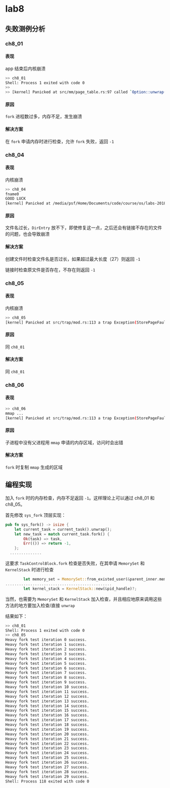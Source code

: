 # lab8



## 失败测例分析

### ch8_01

#### 表现

app 结束后内核崩溃

```bash
>> ch8_01
Shell: Process 1 exited with code 0
>> 
>> [kernel] Panicked at src/mm/page_table.rs:97 called `Option::unwrap()` on a `None` value
```

#### 原因

`fork` 进程数过多，内存不足，发生崩溃

#### 解决方案

在 `fork` 申请内存时进行检查，允许 `fork` 失败，返回 `-1`

### ch8_04

#### 表现

内核崩溃

```bash
>> ch8_04
fname0
GOOD LUCK
[kernel] Panicked at /media/psf/Home/Documents/code/course/os/labs-2018011334/easy-fs/src/layout.rs:419 range end index 60 out of range for slice of length 28
```

#### 原因

文件名过长，`DirEntry` 放不下，即使修复这一点，之后还会有链接不存在的文件的问题，也会导致崩溃

#### 解决方案

创建文件时检查文件名是否过长，如果超过最大长度（27）则返回 `-1`

链接时检查原文件是否存在，不存在则返回 `-1`

### ch8_05

#### 表现

内核崩溃

```bash
>> ch8_05
[kernel] Panicked at src/trap/mod.rs:113 a trap Exception(StorePageFault) from kernel!
```

#### 原因

同 `ch8_01`

#### 解决方案

同 `ch8_01`

### ch8_06

#### 表现

```bash
>> ch8_06
mmap ...
[kernel] Panicked at src/trap/mod.rs:113 a trap Exception(StorePageFault) from kernel!
```

#### 原因 

子进程中没有父进程用 `mmap` 申请的内存区域，访问时会出错

#### 解决方案

`fork` 时复制 `mmap` 生成的区域



## 编程实现

加入 `fork` 时的内存检查，内存不足返回 `-1`。这样理论上可以通过 ch8_01 和 ch8_05。

首先修改 `sys_fork` 顶层实现：

```rust
pub fn sys_fork() -> isize {
    let current_task = current_task().unwrap();
    let new_task = match current_task.fork() {
        Ok(task) => task,
        Err(()) => return -1,
    };
  ..............
```

这要求 `TaskControlBlock.fork` 检查是否失败，在其申请 `MemorySet` 和 `KernelStack` 时进行检查

```rust
        let memory_set = MemorySet::from_existed_user(&parent_inner.memory_set)?;
...............................................
        let kernel_stack = KernelStack::new(&pid_handle)?;
```

当然，也需要为 `MemorySet` 和 `KernelStack` 加入检查，并且相应地原来调用这些方法的地方要加入检查/直接 `unwrap`

结果如下：

```bash
>> ch8_01      
Shell: Process 1 exited with code 0
>> ch8_05
Heavy fork test iteration 0 success.
Heavy fork test iteration 1 success.
Heavy fork test iteration 2 success.
Heavy fork test iteration 3 success.
Heavy fork test iteration 4 success.
Heavy fork test iteration 5 success.
Heavy fork test iteration 6 success.
Heavy fork test iteration 7 success.
Heavy fork test iteration 8 success.
Heavy fork test iteration 9 success.
Heavy fork test iteration 10 success.
Heavy fork test iteration 11 success.
Heavy fork test iteration 12 success.
Heavy fork test iteration 13 success.
Heavy fork test iteration 14 success.
Heavy fork test iteration 15 success.
Heavy fork test iteration 16 success.
Heavy fork test iteration 17 success.
Heavy fork test iteration 18 success.
Heavy fork test iteration 19 success.
Heavy fork test iteration 20 success.
Heavy fork test iteration 21 success.
Heavy fork test iteration 22 success.
Heavy fork test iteration 23 success.
Heavy fork test iteration 24 success.
Heavy fork test iteration 25 success.
Heavy fork test iteration 26 success.
Heavy fork test iteration 27 success.
Heavy fork test iteration 28 success.
Heavy fork test iteration 29 success.
Shell: Process 118 exited with code 0
```

